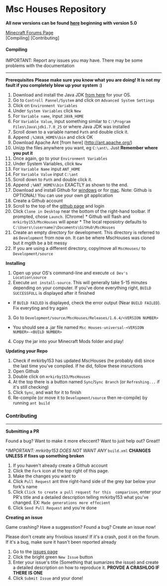 # Msc Houses Repository
**All new versions can be found [here](http://minecraft.curseforge.com/mc-mods/msc-houses/files) beginning with version 5.0**

[Minecraft Forums Page](http://www.minecraftforum.net/topic/1763986-)  
[Compiling]
[Contributing]

#### Compiling
IMPORTANT: Report any issues you may have. There may be some problems with the documentation
***
**Prerequisites**
**Please make sure you know what you are doing! It is not my fault if you completely blow up your system :)**

1. Download and install the Java JDK [from here](http://www.oracle.com/technetwork/java/javase/downloads/jdk7-downloads-1880260.html) for your OS.
  1. Go to `Controll Pannel/System` and click on `Advanced System Settings`
  2. Click on `Environment Variables`
  3. Under `System Variables` click `New`
  4. For `Variable name`, input `JAVA_HOME`
  5. For `Variable Value`, input something similar to `C:\Program Files\Java\jdk1.7.0_25` or where Java JDK was installed
  6. Scroll down to a variable named `Path` and double click it.
  7. Append `;%JAVA_HOME%\bin` and click OK
2. Download Apache Ant [from here] (http://ant.apache.org/)
  1. Unizp the files anywhere you want, eg `C:\ant\`. Just **Remember where you put it**
  2. Once again, go to your `Environment Variables`
  3. Under System Variables, click `New`
  4. For `Variable Name` input `ANT_HOME`
  5. For `Variable Value` input `C:\ant`
  6. Scroll down to `Path` and double click it.
  7. Append `;%ANT_HOME%\bin` EXACTLY as shown to the end.
3. Download and install Github for [windows](http://windows.github.com/) or for [mac](http://mac.github.com/). Note: Github is OPTIONAL! You can use your own git application
  1. Create a Github account
  2. Scroll to the top of the [github page](https://github.com/mrkirby153/MscHouses/) and login
  3. Click `Clone in Desktop` near the bottom of the right-hand toolbar. If prompted, chose `Launch`. (Chrome)
    * Github will flash and `mrkirby153/MscHouses` will apear
    * The local reposiotry defaults to `C:\Users\(username)\Documents\GitHub\MscHouses`
4. Create an empty directory for development. This directory is referred to as `Development` from now on. It can be where MscHouses was cloned but it mgith be a bit messy
5. If you are using a different directory, copy/move all `MscHouses/` to `Development/source`

**Installing**

1. Open up your OS's command-line and execute `cd Dev's Location\source`
2. Execute `ant install-source`. This will generally take 5-15 minutes depending on your computer. If you've done everything right, `BUILD SUCCESSFULL` is displayed after it finished
  * If `BUILD FAILED` is displayed, check the error output (Near `BUILD FAILED`). Fix everyting and try again
3. Go to `Development/source/MscHouses/Releases/1.6.4/<VERSION NUMBER>`
  * You should see a .jar file named `Msc Houses-universal-<VERSION NUMBER>-<BUILD NUMBER>`
4. Copy the jar into your Minecraft Mods folder and play!

**Updating your Repo**  

1. Check if mrkirby153 has updated MscHouses (he probably did) since the last time you've compiled. If he did, follow these insructions
2. Open Github
3. Double click on `mrkirby153/MscHouses`
4. At the top there is a button named `Sync`/`Sync Branch` (or `Refreshing...` if it's still checking)
5. Click `Sync`, and wait for it to finish
6. Re-compile (or move it to `Development/source` then re-compile) by running `ant build`

### Contributing
***
**Submitting a PR**

Found a bug? Want to make it more efeccent? Want to just help out? Great!!

**IMPORTANT: mrkirby153 DOES *NOT WANT ANY** `build.xml` **CHANGES UNLESS if fixes up something broken**

1. If you haven't already create a Github account
2. Click the `Fork` icon at the top right of this page.
3. Make the changes you want to
4. Click `Pull Request` ant thre right-hand side of the grey bar below  your fork's name
5. Click `Click to create a pull request for this  comparison`, enter your PR's title and a detailed description telling mrkirby153 what you've changed. EX: `Made generations more effecient`
6. Click `Send Pull Request` and you're done

**Creating an issue**

Game crashing? Have a suggesstion? Found a bug? Create an issue now!

Please don't create any frivolous issues! If it's a crash, post it on the forum. If it's a bug, make sure it hasn't been reported already

1. Go to the [issues page](https://github.com/mrkirby153/MscHouses/issues)
2. Click the bright green `New Issue` button
3. Enter your issue's title (Something that sumarizes the issue) and create a detailed description on how to reproduce it. **PROVDE A CRASHLOG IF THERE IS ONE**
4. Click `Submit Issue` and your done!
